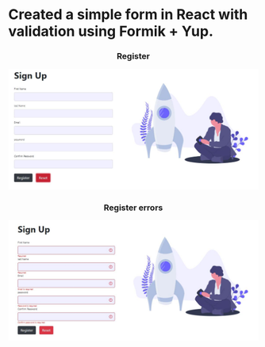 # Created a simple form in React with validation using Formik + Yup.

<div align="center">
  <h3>Register</h3>
  <img src="screenshots/register.JPG" />

  <h3>Register errors</h3>
  <img  src="screenshots/register-error.JPG" />
</div>
